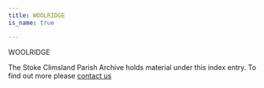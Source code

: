 ```yaml
---
title: WOOLRIDGE
is_name: true

---
```


WOOLRIDGE


The Stoke Climsland Parish Archive holds material under this index entry. To find out more please [contact us](/contact/)
